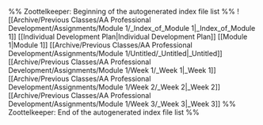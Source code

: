 %% Zoottelkeeper: Beginning of the autogenerated index file list  %%
 ![[Archive/Previous Classes/AA Professional Development/Assignments/Module 1/_Index_of_Module 1|_Index_of_Module 1]]
 [[Individual Development Plan|Individual Development Plan]]
 [[Module 1|Module 1]]
 [[Archive/Previous Classes/AA Professional Development/Assignments/Module 1/Untitled/_Untitled|_Untitled]]
 [[Archive/Previous Classes/AA Professional Development/Assignments/Module 1/Week 1/_Week 1|_Week 1]]
 [[Archive/Previous Classes/AA Professional Development/Assignments/Module 1/Week 2/_Week 2|_Week 2]]
 [[Archive/Previous Classes/AA Professional Development/Assignments/Module 1/Week 3/_Week 3|_Week 3]]
%% Zoottelkeeper: End of the autogenerated index file list  %%
